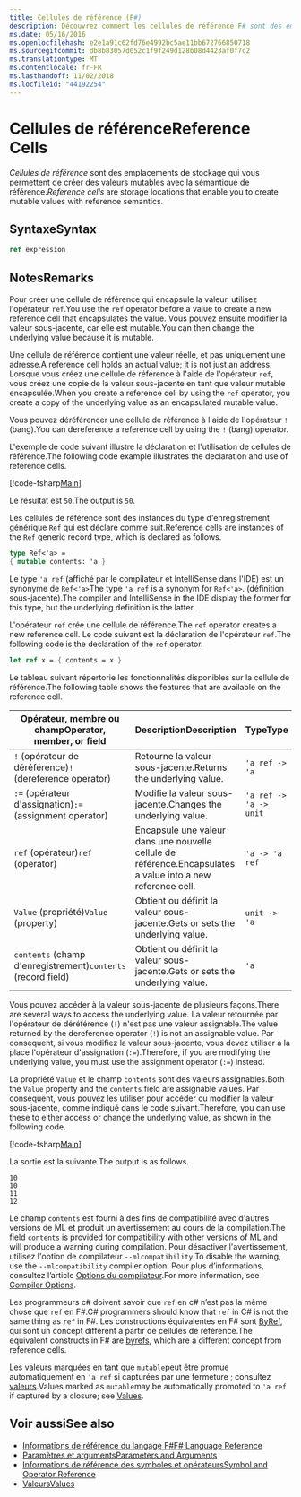 ```yaml
---
title: Cellules de référence (F#)
description: Découvrez comment les cellules de référence F# sont des emplacements de stockage qui vous permettent de créer des valeurs mutables avec la sémantique de référence.
ms.date: 05/16/2016
ms.openlocfilehash: e2e1a91c62fd76e4992bc5ae11bb672766850718
ms.sourcegitcommit: db8b83057d052c1f9f249d128b08d4423af0f7c2
ms.translationtype: MT
ms.contentlocale: fr-FR
ms.lasthandoff: 11/02/2018
ms.locfileid: "44192254"
---
```

# <a name="reference-cells"></a><span data-ttu-id="ea8ef-103">Cellules de référence</span><span class="sxs-lookup"><span data-stu-id="ea8ef-103">Reference Cells</span></span>

<span data-ttu-id="ea8ef-104">*Cellules de référence* sont des emplacements de stockage qui vous permettent de créer des valeurs mutables avec la sémantique de référence.</span><span class="sxs-lookup"><span data-stu-id="ea8ef-104">*Reference cells* are storage locations that enable you to create mutable values with reference semantics.</span></span>

## <a name="syntax"></a><span data-ttu-id="ea8ef-105">Syntaxe</span><span class="sxs-lookup"><span data-stu-id="ea8ef-105">Syntax</span></span>

```fsharp
ref expression
```

## <a name="remarks"></a><span data-ttu-id="ea8ef-106">Notes</span><span class="sxs-lookup"><span data-stu-id="ea8ef-106">Remarks</span></span>

<span data-ttu-id="ea8ef-107">Pour créer une cellule de référence qui encapsule la valeur, utilisez l'opérateur `ref`.</span><span class="sxs-lookup"><span data-stu-id="ea8ef-107">You use the `ref` operator before a value to create a new reference cell that encapsulates the value.</span></span> <span data-ttu-id="ea8ef-108">Vous pouvez ensuite modifier la valeur sous-jacente, car elle est mutable.</span><span class="sxs-lookup"><span data-stu-id="ea8ef-108">You can then change the underlying value because it is mutable.</span></span>

<span data-ttu-id="ea8ef-109">Une cellule de référence contient une valeur réelle, et pas uniquement une adresse.</span><span class="sxs-lookup"><span data-stu-id="ea8ef-109">A reference cell holds an actual value; it is not just an address.</span></span> <span data-ttu-id="ea8ef-110">Lorsque vous créez une cellule de référence à l'aide de l'opérateur `ref`, vous créez une copie de la valeur sous-jacente en tant que valeur mutable encapsulée.</span><span class="sxs-lookup"><span data-stu-id="ea8ef-110">When you create a reference cell by using the `ref` operator, you create a copy of the underlying value as an encapsulated mutable value.</span></span>

<span data-ttu-id="ea8ef-111">Vous pouvez déréférencer une cellule de référence à l'aide de l'opérateur `!` (bang).</span><span class="sxs-lookup"><span data-stu-id="ea8ef-111">You can dereference a reference cell by using the `!` (bang) operator.</span></span>

<span data-ttu-id="ea8ef-112">L'exemple de code suivant illustre la déclaration et l'utilisation de cellules de référence.</span><span class="sxs-lookup"><span data-stu-id="ea8ef-112">The following code example illustrates the declaration and use of reference cells.</span></span>

[!code-fsharp[Main](../../../samples/snippets/fsharp/lang-ref-1/snippet2201.fs)]

<span data-ttu-id="ea8ef-113">Le résultat est `50`.</span><span class="sxs-lookup"><span data-stu-id="ea8ef-113">The output is `50`.</span></span>

<span data-ttu-id="ea8ef-114">Les cellules de référence sont des instances du type d'enregistrement générique `Ref` qui est déclaré comme suit.</span><span class="sxs-lookup"><span data-stu-id="ea8ef-114">Reference cells are instances of the `Ref` generic record type, which is declared as follows.</span></span>

```fsharp
type Ref<'a> =
{ mutable contents: 'a }
```

<span data-ttu-id="ea8ef-115">Le type `'a ref` (affiché par le compilateur et IntelliSense dans l'IDE) est un synonyme de `Ref<'a>`</span><span class="sxs-lookup"><span data-stu-id="ea8ef-115">The type `'a ref` is a synonym for `Ref<'a>`.</span></span> <span data-ttu-id="ea8ef-116">(définition sous-jacente).</span><span class="sxs-lookup"><span data-stu-id="ea8ef-116">The compiler and IntelliSense in the IDE display the former for this type, but the underlying definition is the latter.</span></span>

<span data-ttu-id="ea8ef-117">L'opérateur `ref` crée une cellule de référence.</span><span class="sxs-lookup"><span data-stu-id="ea8ef-117">The `ref` operator creates a new reference cell.</span></span> <span data-ttu-id="ea8ef-118">Le code suivant est la déclaration de l'opérateur `ref`.</span><span class="sxs-lookup"><span data-stu-id="ea8ef-118">The following code is the declaration of the `ref` operator.</span></span>

```fsharp
let ref x = { contents = x }
```

<span data-ttu-id="ea8ef-119">Le tableau suivant répertorie les fonctionnalités disponibles sur la cellule de référence.</span><span class="sxs-lookup"><span data-stu-id="ea8ef-119">The following table shows the features that are available on the reference cell.</span></span>

|<span data-ttu-id="ea8ef-120">Opérateur, membre ou champ</span><span class="sxs-lookup"><span data-stu-id="ea8ef-120">Operator, member, or field</span></span>|<span data-ttu-id="ea8ef-121">Description</span><span class="sxs-lookup"><span data-stu-id="ea8ef-121">Description</span></span>|<span data-ttu-id="ea8ef-122">Type</span><span class="sxs-lookup"><span data-stu-id="ea8ef-122">Type</span></span>|<span data-ttu-id="ea8ef-123">Définition</span><span class="sxs-lookup"><span data-stu-id="ea8ef-123">Definition</span></span>|
|--------------------------|-----------|----|----------|
|<span data-ttu-id="ea8ef-124">`!` (opérateur de déréférence)</span><span class="sxs-lookup"><span data-stu-id="ea8ef-124">`!` (dereference operator)</span></span>|<span data-ttu-id="ea8ef-125">Retourne la valeur sous-jacente.</span><span class="sxs-lookup"><span data-stu-id="ea8ef-125">Returns the underlying value.</span></span>|`'a ref -> 'a`|`let (!) r = r.contents`|
|<span data-ttu-id="ea8ef-126">`:=` (opérateur d'assignation)</span><span class="sxs-lookup"><span data-stu-id="ea8ef-126">`:=` (assignment operator)</span></span>|<span data-ttu-id="ea8ef-127">Modifie la valeur sous-jacente.</span><span class="sxs-lookup"><span data-stu-id="ea8ef-127">Changes the underlying value.</span></span>|`'a ref -> 'a -> unit`|`let (:=) r x = r.contents <- x`|
|<span data-ttu-id="ea8ef-128">`ref` (opérateur)</span><span class="sxs-lookup"><span data-stu-id="ea8ef-128">`ref` (operator)</span></span>|<span data-ttu-id="ea8ef-129">Encapsule une valeur dans une nouvelle cellule de référence.</span><span class="sxs-lookup"><span data-stu-id="ea8ef-129">Encapsulates a value into a new reference cell.</span></span>|`'a -> 'a ref`|`let ref x = { contents = x }`|
|<span data-ttu-id="ea8ef-130">`Value` (propriété)</span><span class="sxs-lookup"><span data-stu-id="ea8ef-130">`Value` (property)</span></span>|<span data-ttu-id="ea8ef-131">Obtient ou définit la valeur sous-jacente.</span><span class="sxs-lookup"><span data-stu-id="ea8ef-131">Gets or sets the underlying value.</span></span>|`unit -> 'a`|`member x.Value = x.contents`|
|<span data-ttu-id="ea8ef-132">`contents` (champ d'enregistrement)</span><span class="sxs-lookup"><span data-stu-id="ea8ef-132">`contents` (record field)</span></span>|<span data-ttu-id="ea8ef-133">Obtient ou définit la valeur sous-jacente.</span><span class="sxs-lookup"><span data-stu-id="ea8ef-133">Gets or sets the underlying value.</span></span>|`'a`|`let ref x = { contents = x }`|
<span data-ttu-id="ea8ef-134">Vous pouvez accéder à la valeur sous-jacente de plusieurs façons.</span><span class="sxs-lookup"><span data-stu-id="ea8ef-134">There are several ways to access the underlying value.</span></span> <span data-ttu-id="ea8ef-135">La valeur retournée par l'opérateur de déréférence (`!`) n'est pas une valeur assignable.</span><span class="sxs-lookup"><span data-stu-id="ea8ef-135">The value returned by the dereference operator (`!`) is not an assignable value.</span></span> <span data-ttu-id="ea8ef-136">Par conséquent, si vous modifiez la valeur sous-jacente, vous devez utiliser à la place l'opérateur d'assignation (`:=`).</span><span class="sxs-lookup"><span data-stu-id="ea8ef-136">Therefore, if you are modifying the underlying value, you must use the assignment operator (`:=`) instead.</span></span>

<span data-ttu-id="ea8ef-137">La propriété `Value` et le champ `contents` sont des valeurs assignables.</span><span class="sxs-lookup"><span data-stu-id="ea8ef-137">Both the `Value` property and the `contents` field are assignable values.</span></span> <span data-ttu-id="ea8ef-138">Par conséquent, vous pouvez les utiliser pour accéder ou modifier la valeur sous-jacente, comme indiqué dans le code suivant.</span><span class="sxs-lookup"><span data-stu-id="ea8ef-138">Therefore, you can use these to either access or change the underlying value, as shown in the following code.</span></span>

[!code-fsharp[Main](../../../samples/snippets/fsharp/lang-ref-1/snippet2203.fs)]

<span data-ttu-id="ea8ef-139">La sortie est la suivante.</span><span class="sxs-lookup"><span data-stu-id="ea8ef-139">The output is as follows.</span></span>

```
10
10
11
12
```

<span data-ttu-id="ea8ef-140">Le champ `contents` est fourni à des fins de compatibilité avec d'autres versions de ML et produit un avertissement au cours de la compilation.</span><span class="sxs-lookup"><span data-stu-id="ea8ef-140">The field `contents` is provided for compatibility with other versions of ML and will produce a warning during compilation.</span></span> <span data-ttu-id="ea8ef-141">Pour désactiver l'avertissement, utilisez l'option de compilateur `--mlcompatibility`.</span><span class="sxs-lookup"><span data-stu-id="ea8ef-141">To disable the warning, use the `--mlcompatibility` compiler option.</span></span> <span data-ttu-id="ea8ef-142">Pour plus d’informations, consultez l’article [Options du compilateur](compiler-options.md).</span><span class="sxs-lookup"><span data-stu-id="ea8ef-142">For more information, see [Compiler Options](compiler-options.md).</span></span>

<span data-ttu-id="ea8ef-143">Les programmeurs c# doivent savoir que `ref` en c# n’est pas la même chose que `ref` en F#.</span><span class="sxs-lookup"><span data-stu-id="ea8ef-143">C# programmers should know that `ref` in C# is not the same thing as `ref` in F#.</span></span> <span data-ttu-id="ea8ef-144">Les constructions équivalentes en F# sont [ByRef](byrefs.md), qui sont un concept différent à partir de cellules de référence.</span><span class="sxs-lookup"><span data-stu-id="ea8ef-144">The equivalent constructs in F# are [byrefs](byrefs.md), which are a different concept from reference cells.</span></span>

<span data-ttu-id="ea8ef-145">Les valeurs marquées en tant que `mutable`peut être promue automatiquement en `'a ref` si capturées par une fermeture ; consultez [valeurs](values/index.md).</span><span class="sxs-lookup"><span data-stu-id="ea8ef-145">Values marked as `mutable`may be automatically promoted to `'a ref` if captured by a closure; see [Values](values/index.md).</span></span>

## <a name="see-also"></a><span data-ttu-id="ea8ef-146">Voir aussi</span><span class="sxs-lookup"><span data-stu-id="ea8ef-146">See also</span></span>

- [<span data-ttu-id="ea8ef-147">Informations de référence du langage F#</span><span class="sxs-lookup"><span data-stu-id="ea8ef-147">F# Language Reference</span></span>](index.md)
- [<span data-ttu-id="ea8ef-148">Paramètres et arguments</span><span class="sxs-lookup"><span data-stu-id="ea8ef-148">Parameters and Arguments</span></span>](parameters-and-arguments.md)
- [<span data-ttu-id="ea8ef-149">Informations de référence des symboles et opérateurs</span><span class="sxs-lookup"><span data-stu-id="ea8ef-149">Symbol and Operator Reference</span></span>](symbol-and-operator-reference/index.md)
- [<span data-ttu-id="ea8ef-150">Valeurs</span><span class="sxs-lookup"><span data-stu-id="ea8ef-150">Values</span></span>](values/index.md)

